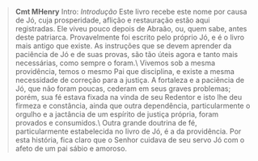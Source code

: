 
> **Cmt MHenry** Intro: *Introdução* Este livro recebe este nome por causa de Jó, cuja prosperidade, aflição e restauração estão aqui registradas. Ele viveu pouco depois de Abraão, ou, quem sabe, antes deste patriarca. Provavelmente foi escrito pelo próprio Jó, e é o livro mais antigo que existe. As instruções que se devem aprender da paciência de Jó e de suas provas, são tão úteis agora e tanto mais necessárias, como sempre o foram.\ Vivemos sob a mesma providência, temos o mesmo Pai que disciplina, e existe a mesma necessidade de correção para a justiça. A fortaleza e a paciência de Jó, que não foram poucas, cederam em seus graves problemas; porém, sua fé estava fixada na vinda de seu Redentor e isto lhe deu firmeza e constância, ainda que outra dependência, particularmente o orgulho e a jactância de um espírito de justiça própria, foram provados e consumidos.\ Outra grande doutrina de fé, particularmente estabelecida no livro de Jó, é a da providência. Por esta história, fica claro que o Senhor cuidava de seu servo Jó com o afeto de um pai sábio e amoroso.